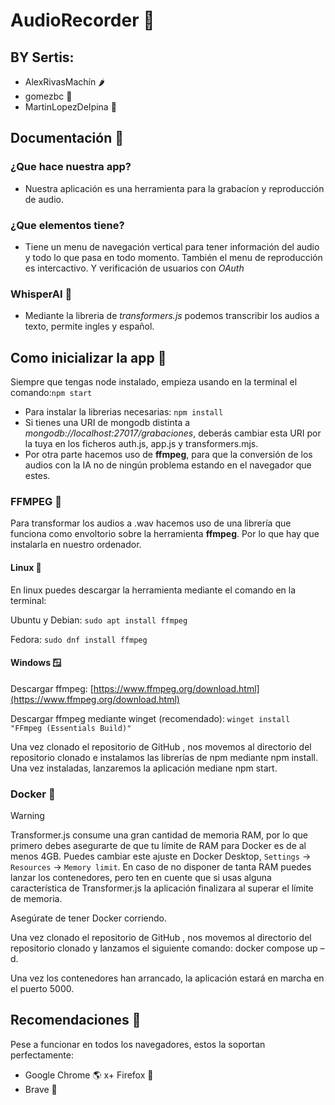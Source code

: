 # AudioRecorder 🎤
## BY Sertis:
+ AlexRivasMachín 🌶️
+ gomezbc 🥥
+ MartinLopezDeIpina 🍍
## Documentación 📃
### ¿Que hace nuestra app?
+ Nuestra aplicación es una herramienta para la grabacíon y reproducción de audio.
### ¿Que elementos tiene?
+ Tiene un menu de navegación vertical para tener información del audio y todo lo que pasa en todo momento. También el menu de reproducción es intercactivo. Y verificación de usuarios con *OAuth*
### WhisperAI 🤖
+ Mediante la libreria de *transformers.js* podemos transcribir los audios a texto, permite ingles y español.

## Como inicializar la app 🎤
Siempre que tengas node instalado, empieza usando en la terminal el comando:`npm start`
+ Para instalar la librerias necesarias: `npm install`
+ Si tienes una URI de mongodb distinta a *mongodb://localhost:27017/grabaciones*, deberás cambiar esta URI por la tuya en los ficheros auth.js, app.js y transformers.mjs. 
+ Por otra parte hacemos uso de **ffmpeg**, para que la conversión de los audios con la IA no de ningún problema estando en el navegador que estes.

### FFMPEG 🔹
Para transformar los audios a .wav hacemos uso de una librería que funciona como envoltorio sobre la herramienta **ffmpeg**. Por lo que hay que instalarla en nuestro ordenador.  
#### Linux 🥇
En linux puedes descargar la herramienta mediante el comando en la terminal: 

Ubuntu y Debian: `sudo apt install ffmpeg` 

Fedora: `sudo dnf install ffmpeg` 

#### Windows 🪟
Descargar ffmpeg: [https://www.ffmpeg.org/download.html](https://www.ffmpeg.org/download.html)

Descargar ffmpeg mediante winget (recomendado): `winget install "FFmpeg (Essentials Build)"`

Una vez clonado el repositorio de GitHub , nos movemos al directorio del repositorio clonado e instalamos las librerías de npm mediante npm install. Una vez instaladas, lanzaremos la aplicación mediane npm start. 


### Docker  🐳
> [!WARNING]
>  Transformer.js consume una gran cantidad de memoria RAM, por lo que primero debes asegurarte de que tu límite de RAM para Docker es de al menos 4GB. Puedes cambiar este ajuste en Docker Desktop, `Settings` -> `Resources` -> `Memory limit`. En caso de no disponer de tanta RAM puedes lanzar los contenedores, pero ten en cuente que si usas alguna característica de Transformer.js la aplicación finalizara al superar el límite de memoria. 

Asegúrate de tener Docker corriendo. 

Una vez clonado el repositorio de GitHub , nos movemos al directorio del repositorio clonado y lanzamos el siguiente comando: docker compose up –d.  

Una vez los contenedores han arrancado, la aplicación estará en marcha en el puerto 5000. 

## Recomendaciones 📔
Pese a funcionar en todos los navegadores, estos la soportan perfectamente:
+ Google Chrome 🌎
x+ Firefox 🦊
+ Brave 🦁

